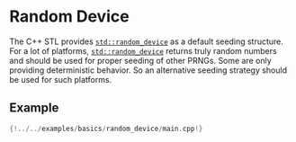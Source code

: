 # Random Device
The C++ STL provides [`std::random_device`](https://en.cppreference.com/w/cpp/numeric/random/random_device) as a default seeding structure.
For a lot of platforms, [`std::random_device`](https://en.cppreference.com/w/cpp/numeric/random/random_device) returns truly random numbers and should be used for proper seeding of other PRNGs.
Some are only providing deterministic behavior.
So an alternative seeding strategy should be used for such platforms.

## Example
```c++
{!../../examples/basics/random_device/main.cpp!}
```
